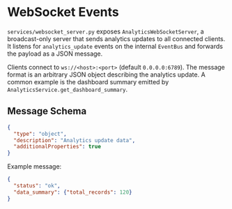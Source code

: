 # WebSocket Events

`services/websocket_server.py` exposes `AnalyticsWebSocketServer`, a
broadcast-only server that sends analytics updates to all connected
clients. It listens for `analytics_update` events on the internal
`EventBus` and forwards the payload as a JSON message.

Clients connect to `ws://<host>:<port>` (default `0.0.0.0:6789`). The
message format is an arbitrary JSON object describing the analytics
update. A common example is the dashboard summary emitted by
`AnalyticsService.get_dashboard_summary`.

## Message Schema

```json
{
  "type": "object",
  "description": "Analytics update data",
  "additionalProperties": true
}
```

Example message:

```json
{
  "status": "ok",
  "data_summary": {"total_records": 120}
}
```
